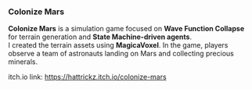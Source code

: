### Colonize Mars

**Colonize Mars** is a simulation game focused on **Wave Function Collapse** for terrain generation and **State Machine-driven agents**.  
I created the terrain assets using **MagicaVoxel**. In the game, players observe a team of astronauts landing on Mars and collecting precious minerals.

itch.io link: https://hattrickz.itch.io/colonize-mars
